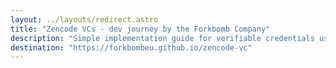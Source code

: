 ```yaml
---
layout: ../layouts/redirect.astro
title: "Zencode VCs - dev journey by the Forkbomb Company"
description: "Simple implementation guide for verifiable credentials using Zencode: easy, secure, interoperable and cross-country."
destination: "https://forkbombeu.github.io/zencode-vc"
---
```

